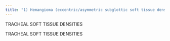 ```yaml
---
title: "1) Hemangioma (eccentric/asymmetric subglottic soft tissue density w/ tracheal narrowing 2) Tracheal granuloma 3) Subglottic extension of laryngeal papillomatosis (multiple) 4) Foreign Body"
---
```

TRACHEAL SOFT TISSUE DENSITIES

TRACHEAL 
SOFT TISSUE 
DENSITIES


